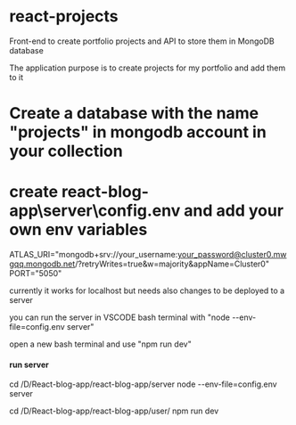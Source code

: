 # react-projects

Front-end to create portfolio projects and API to store them in MongoDB database

The application purpose is to create projects for my portfolio and add them to it

# Create a database with the name "projects" in mongodb account in your collection

# create react-blog-app\server\config.env and add your own env variables

ATLAS_URI="mongodb+srv://your_username:your_password@cluster0.mwgqq.mongodb.net/?retryWrites=true&w=majority&appName=Cluster0"
PORT="5050"

currently it works for localhost but needs also changes to be deployed to a server

you can run the server in VSCODE bash terminal with "node --env-file=config.env server"

open a new bash terminal and use "npm run dev"

#### run server

cd /D/React-blog-app/react-blog-app/server
node --env-file=config.env server

cd /D/React-blog-app/react-blog-app/user/
npm run dev
